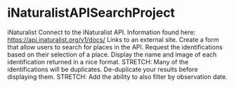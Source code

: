 # iNaturalistAPISearchProject

iNaturalist
Connect to the iNaturalist API. Information found here: https://api.inaturalist.org/v1/docs/</a > Links to an external site.
Create a form that allow users to search for places in the API.
Request the identifications based on their selection of a place.
Display the name and image of each identification returned in a nice format.
STRETCH: Many of the identifications will be duplicates. De-duplicate your results before displaying them.
STRETCH: Add the ability to also filter by observation date.
